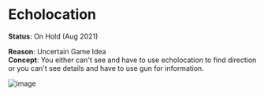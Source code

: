 # Echolocation
**Status**: On Hold (Aug 2021)

**Reason**: Uncertain Game Idea  
**Concept**: You either can't see and have to use echolocation to find direction or you can't see details and have to use gun for information.

![image](https://user-images.githubusercontent.com/12847820/132154718-7f202378-2e84-43c3-a70b-87d5100ef31a.png)

